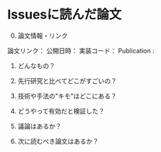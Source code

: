 # Issuesに読んだ論文

0. 論文情報・リンク
 
論文リンク：
公開日時：
実装コード：
Publication : 
 
1. どんなもの？
 
2. 先行研究と比べてどこがすごいの？
 
3. 技術や手法の"キモ"はどこにある？
 
4. どうやって有効だと検証した？
 
5. 議論はあるか？
 
6. 次に読むべき論文はあるか？
